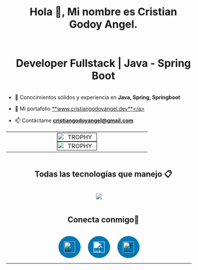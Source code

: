 



<div id="user-content-toc">
  <ul align="center">
    <summary><h1 style="display: inline-block">Hola 👋, Mi nombre es Cristian Godoy Angel. </h1></summary>
  </ul>
</div>




<div id="user-content-toc">
  <ul align="center">
    <summary><h1 style="display: inline-block"> Developer Fullstack | Java - Spring Boot</h1></summary>
  </ul>
</div>



- 🔭 Conocimientos sólidos y experiencia en  **Java, Spring, Springboot**

- 🧾 Mi portafolio <a href="https://www.cristiangodoyangel.dev/" target="_blank">**www.cristiangodoyangel.dev**</a>


<!-- 🎥 Creo contenido para que juntos aprendamos mas de programación   [Canal de Youtube](https://www.youtube.com/@PastorCode)-->

- 📫 Contáctame **cristiangodoyangel@gmail.com**






<p align="center">

<table align="center">
<tr border="none">
<td width="50%" align="center">


  
<a href="" title="Stats">
      <img align="center" width=54% src="https://github-readme-stats.vercel.app/api?username=cristiangodoyangel&theme=vue-dark&show_icons=true&hide_border=true&count_private=true" alt="TROPHY" />
    </a>



<a href="" title="Stats">
      <img align="center" width=54% src="https://github-readme-stats.vercel.app/api/top-langs/?username=cristiangodoyangel&theme=blueberry&show_icons=true&hide_border=true&layout=compact" alt="TROPHY" />
    </a>
  
  </td>
</tr>
</table>



</p>        




<div id="user-content-toc">
  <ul align="center">
    <summary><h2 style="display: inline-block">Todas las tecnologías que manejo 📋 </h2></summary>
  </ul>
</div>

<p align="center">
  <a href="https://skillicons.dev">
    <img src="https://skillicons.dev/icons?i=java,spring,cs,php,mysql,bootstrap,tailwind,aws,azure,docker,react,idea,phpstorm,vscode,visualstudio,maven,postman,postgres,hibernate,linux,ubuntu,mint,git,github,html,css,js,discord,figma,vercel,au,autocad,ps,pr,sketchup,wordpress" />
  </a>
</p>




<div id="user-content-toc">
  <ul align="center">
    <summary><h2 style="display: inline-block">Conecta conmigo🤝</h2></summary>
  </ul>
</div>


<div style="display: flex; justify-content: center; gap: 20px; align-items: center;">

  <a href="https://www.cristiangodoyangel.dev/" target="_blank" rel="noopener noreferrer" style="text-decoration: none;">
    <div style="background-color: #0077b5; border-radius: 50%; width: 60px; height: 60px; display: flex; align-items: center; justify-content: center;">
      <img src="https://img.icons8.com/ios-filled/50/ffffff/domain.png" alt="Mi Portafolio" width="30" height="30" />
    </div>
  </a>

  <a href="https://www.linkedin.com/in/cristiangodoyangel/" target="_blank" rel="noopener noreferrer" style="text-decoration: none;">
    <div style="background-color: #0077b5; border-radius: 50%; width: 60px; height: 60px; display: flex; align-items: center; justify-content: center;">
      <img src="https://cdn.jsdelivr.net/gh/devicons/devicon/icons/linkedin/linkedin-original.svg" alt="LinkedIn" width="30" height="30" style="filter: brightness(0) invert(1);" />
    </div>
  </a>

  <a href="mailto:cristiangodoyangel@gmail.com" target="_blank" rel="noopener noreferrer" style="text-decoration: none;">
    <div style="background-color: #0077b5; border-radius: 50%; width: 60px; height: 60px; display: flex; align-items: center; justify-content: center;">
      <img src="https://img.icons8.com/ios-filled/50/ffffff/new-post.png" alt="Email" width="30" height="30" />
    </div>
  </a>

</div>




----------------------------------------------------------------------
